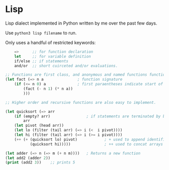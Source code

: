 # Lisp

Lisp dialect implemented in Python written by me over the past few days.

Use `python3 lisp filename` to run.

Only uses a handful of restricted keywords:
```lisp
    =>      ;; for function declaration
    let     ;; for variable definition
    if/else ;; if statements
    and/or  ;; short cuirceted and/or evaluations.
```

```lisp
;; Functions are first class, and anonymous and named functions function identically.
(let fact (=> n a               ; function signature
    (if (<= n 0) a              ; first paraentheses indicate start of block
        (fact (- n 1) (* n a))
        )))

;; Higher order and recursive functions are also easy to implement.

(let quicksort (=> arr
    (if (empty? arr)                ; if statements are terminated by blocks, so else is optional.
        arr
    (let pivot (head arr))
    (let lo (filter (tail arr) (=> i (<  i pivot))))
    (let hi (filter (tail arr) (=> i (>= i pivot))))
    (++ (+ (quicksort lo) pivot)            ; + used to append identifier to end of array
           (quicksort hi)))))               ; ++ used to concat arrays

(let adder (=> n (=> m (+ n m))))   ; Returns a new function
(let add2 (adder 2))
(print (add2 3))    ;; prints 5
```

